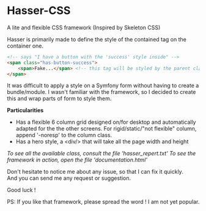# Hasser-CSS
A lite and flexible CSS framework (Inspired by Skeleton CSS)

Hasser is primarily made to define the style of the contained tag on the container one.
```html
<!-- says "I have a button with the 'success' style inside" -->
<span class="has-button-success">
    <span>Fake...</span> <!-- this tag will be styled by the parent class -->
</span>
```
It was difficult to apply a style on a Symfony form without having to create a bundle/module. I wasn't familiar with the framework, so I decided to create this and wrap parts of form to style them.

**Particularities**
+ Has a flexible 6 column grid designed on/for desktop and automatically adapted for the the other screens. For rigid/static/"not flexible" column, append '-noresp' to the column class.
+ Has a hero style, a &lt;div/&gt; that will take all the page width and height

*To see all the available class, consult the file 'hasser_repert.txt'*
*To see the framework in action, open the file 'documentation.html'*

Don't hesitate to notice me about any issue, so that I can fix it quickly. <br/>
And you can send me any request or suggestion. <br/>

Good luck !

PS: If you like that framework, please spread the word ! I am not yet popular.
